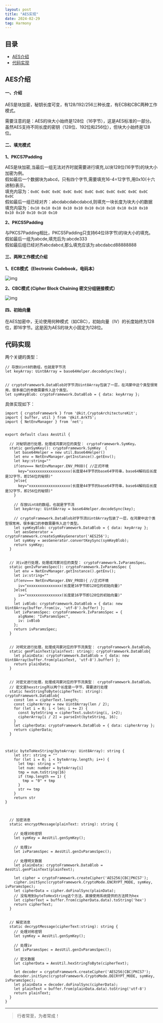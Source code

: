 ```yaml
---
layout: post
title: "AES实现"
date: 2024-02-29
tag: Harmony
---
```




## 目录
- [AES介绍](#content1)   
- [代码实现](#content2)   


## <a id="content1">AES介绍</a>

#### **一、介绍**   

AES是块加密，秘钥长度可变，有128/192/256三种长度，有ECB和CBC两种工作模式。

需要注意的是：AES的块大小始终是128位（16字节），这是AES标准的一部分。虽然AES支持不同长度的密钥（128位、192位和256位），但块大小始终是128位。

#### **二、填充模式**  

**1、PKCS7Padding**   

AES是块加密,当最后一组无法对齐时就需要进行填充,以块128位(16字节)的块大小加密为例。           
假如最后一个数据块为abcd，只有四个字节,需要填充16-4=12字节,用0x10(十六进制)表示。        
填充内容为：`0x0C 0x0C 0x0C 0x0C 0x0C 0x0C 0x0C 0x0C 0x0C 0x0C 0x0C 0x0C`       
假如最后一组已经对齐：abcdabcdabcdabcd,则填充一块长度为块大小的数据        
填充内容为：`0x10 0x10 0x10 0x10 0x10 0x10 0x10 0x10 0x10 0x10 0x10 0x10 0x10 0x10 0x10 0x10`   

**2、PKCS5Padding**

与PKCS7Padding相比，PKCS5Padding只支持64位(8字节)的块大小的填充。          
假如最后一组为abcde,填充后为:abcde333     
假如最后组已经对齐abcdabcd,那么填充应该为:abcdabcd88888888    


#### **三、两种工作模式介绍**    


**1、ECB模式（Electronic Codebook，电码本）**

<img src="/images/encrypted/des13.png" alt="img">

**2、CBC模式 (Cipher Block Chaining 密文分组链接模式）**   

<img src="/images/encrypted/des14.png" alt="img">

#### **四、初始向量**   

在AES加密中，无论使用何种模式（如CBC），初始向量（IV）的长度始终为128位，即16字节。这是因为AES的块大小固定为128位。



## <a id="content2">代码实现</a>

两个关键的类型：
```
// 存放Uint8的数组，也就是字节流
let keyArray: Uint8Array = base64Helper.decodeSync(key);


// cryptoFramework.DataBlob对字节流Uint8Array包装了一层，在鸿蒙中这个类型很常用，很多接口的参数需要传入这个类型。
let symKeyBlob: cryptoFramework.DataBlob = { data: keyArray };
```


具体实现如下：     
```
import { cryptoFramework } from '@kit.CryptoArchitectureKit';
import { buffer, util } from '@kit.ArkTS';
import { NetEnvManager } from 'net';


export default class AesUtil {

  // 对秘钥进行处理，处理成鸿蒙对应的类型： cryptoFramework.SymKey。
  static genSymKey(): cryptoFramework.SymKey  {
    let base64Helper = new util.Base64Helper()
    let env = NetEnvManager.getInstance().getEnv();
    let key:string=""
    if(env=== NetEnvManager.ENV_PROD){ //正式环境
      key="xxxxxxxxxxxxxxxxxxx(长度是44字节的base64字符串，base64解码后长度是32字节，即256位的秘钥)"
    }else{
      key="xxxxxxxxxxxxxxxxxxx(长度是44字节的base64字符串，base64解码后长度是32字节，即256位的秘钥)"
    }

    // 存放Uint8的数组，也就是字节流
    let keyArray: Uint8Array = base64Helper.decodeSync(key);

    // cryptoFramework.DataBlob对字节流Uint8Array包装了一层，在鸿蒙中这个类型很常用，很多接口的参数需要传入这个类型。
    let symKeyBlob: cryptoFramework.DataBlob = { data: keyArray };
    let aesGenerator = cryptoFramework.createSymKeyGenerator('AES256');
    let symKey = aesGenerator.convertKeySync(symKeyBlob);
    return symKey;
  }


  // 对iv进行处理，处理成鸿蒙对应的类型： cryptoFramework.IvParamsSpec。
  static genIvParamsSpec(): cryptoFramework.IvParamsSpec {
    let env = NetEnvManager.getInstance().getEnv();
    let iv:string=""
    if(env=== NetEnvManager.ENV_PROD){ //正式环境
      iv="xxxxxxxxxxxxxxxx(长度是16字节即128位的初始向量)"
    }else{
      iv="xxxxxxxxxxxxxxxx(长度是16字节即128位的初始向量)"
    }
    let ivBlob: cryptoFramework.DataBlob = { data: new Uint8Array(buffer.from(iv, 'utf-8').buffer) };
    let ivParamsSpec: cryptoFramework.IvParamsSpec = {
      algName: "IvParamsSpec",
      iv: ivBlob
    };
    return ivParamsSpec;
  }


  // 对明文进行处理，处理成鸿蒙对应的字节流类型： cryptoFramework.DataBlob。
  static genPlainText(plainText: string): cryptoFramework.DataBlob{
    let plainData: cryptoFramework.DataBlob = { data: new Uint8Array(buffer.from(plainText, 'utf-8').buffer) };
    return plainData;
  }


  // 对密文进行处理，处理成鸿蒙对应的字节流类型： cryptoFramework.DataBlob。
  // 密文是hexstring所以两个长度是一字节，需要进行处理
  static hexStringToByte(cipherText: string): cryptoFramework.DataBlob{
    const len = cipherText.length;
    const cipherArray = new Uint8Array(len / 2);
    for (let i = 0; i < len; i += 2) {
      const byteString = cipherText.substring(i, i+2);
      cipherArray[i / 2] = parseInt(byteString, 16);
    }
    let cipherData: cryptoFramework.DataBlob = { data: cipherArray };
    return cipherData;
  }



static byteToHexString(byteArray: Uint8Array): string {
    let str: string = ""
    for (let i = 0; i < byteArray.length; i++) {
      let tmp: string = ""
      let num: number = byteArray[i]
      tmp = num.toString(16)
      if (tmp.length == 1) {
        tmp = "0" + tmp
      }
      str += tmp
    }
    return str
}



  // 加密消息
  static encryptMessage(plainText: string): string {

    // 处理对称密钥
    let symKey = AesUtil.genSymKey();

    // 处理iv
    let ivParamsSpec = AesUtil.genIvParamsSpec();

    // 处理明文数据
    let plainData: cryptoFramework.DataBlob = AesUtil.genPlainText(plainText);

    let cipher = cryptoFramework.createCipher('AES256|CBC|PKCS7');
    cipher.initSync(cryptoFramework.CryptoMode.ENCRYPT_MODE, symKey, ivParamsSpec);
    let cipherData = cipher.doFinalSync(plainData);
    // 没有用到byteToHexString这个方法，直接使用系统提供的方法转为hex
    let cipherText = buffer.from(cipherData.data).toString('hex')
    return cipherText;
  }


  // 解密消息
  static decryptMessage(cipherText:string): string {
    // 处理对称密钥
    let symKey = AesUtil.genSymKey();

    // 处理iv
    let ivParamsSpec = AesUtil.genIvParamsSpec();

    // 密文数据
    let cipherData = AesUtil.hexStringToByte(cipherText);

    let decoder = cryptoFramework.createCipher('AES256|CBC|PKCS7');
    decoder.initSync(cryptoFramework.CryptoMode.DECRYPT_MODE, symKey, ivParamsSpec);
    let plainData = decoder.doFinalSync(cipherData);
    let plainText = buffer.from(plainData.data).toString('utf-8')
    return plainText;
  }
}
```


----------
>  行者常至，为者常成！


